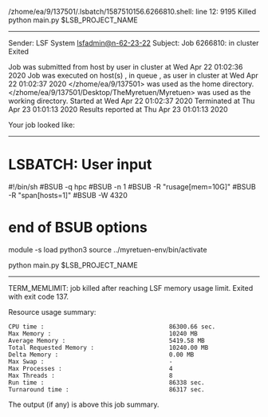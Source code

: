 /zhome/ea/9/137501/.lsbatch/1587510156.6266810.shell: line 12:  9195 Killed                  python main.py $LSB_PROJECT_NAME

------------------------------------------------------------
Sender: LSF System <lsfadmin@n-62-23-22>
Subject: Job 6266810: <NNAgent4NODROPOUT60005000-memoryENDREWARD80> in cluster <dcc> Exited

Job <NNAgent4NODROPOUT60005000-memoryENDREWARD80> was submitted from host <n-62-30-7> by user <s183914> in cluster <dcc> at Wed Apr 22 01:02:36 2020
Job was executed on host(s) <n-62-23-22>, in queue <hpc>, as user <s183914> in cluster <dcc> at Wed Apr 22 01:02:37 2020
</zhome/ea/9/137501> was used as the home directory.
</zhome/ea/9/137501/Desktop/TheMyretuen/Myretuen> was used as the working directory.
Started at Wed Apr 22 01:02:37 2020
Terminated at Thu Apr 23 01:01:13 2020
Results reported at Thu Apr 23 01:01:13 2020

Your job looked like:

------------------------------------------------------------
# LSBATCH: User input
#!/bin/sh
#BSUB -q hpc
#BSUB -n 1
#BSUB -R "rusage[mem=10G]"
#BSUB -R "span[hosts=1]"
#BSUB -W 4320
# end of BSUB options

module -s load python3
source ../myretuen-env/bin/activate

python main.py $LSB_PROJECT_NAME


------------------------------------------------------------

TERM_MEMLIMIT: job killed after reaching LSF memory usage limit.
Exited with exit code 137.

Resource usage summary:

    CPU time :                                   86300.66 sec.
    Max Memory :                                 10240 MB
    Average Memory :                             5419.58 MB
    Total Requested Memory :                     10240.00 MB
    Delta Memory :                               0.00 MB
    Max Swap :                                   -
    Max Processes :                              4
    Max Threads :                                8
    Run time :                                   86338 sec.
    Turnaround time :                            86317 sec.

The output (if any) is above this job summary.

